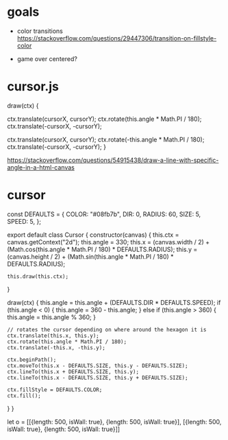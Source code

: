 # goals
- color transitions
https://stackoverflow.com/questions/29447306/transition-on-fillstyle-color

- game over centered?


# cursor.js

draw(ctx) {
  <!-- let cursorX = (this.canvas.width / 2) + ((this.radius + 5) * Math.cos(this.angle * Math.PI / 180))
  let cursorY = (this.canvas.height / 2) + ((this.radius + 5) * Math.sin(this.angle * Math.PI / 180));

  this.angle = this.angle + (this.dir * this.speed);
  if (this.angle < 0) {
    this.angle = 360 - this.angle;
  } else if (this.angle > 360) {
    this.angle =  this.angle % 360;
  } -->

  ctx.translate(cursorX, cursorY);
  ctx.rotate(this.angle * Math.PI / 180);
  ctx.translate(-cursorX, -cursorY);

  <!-- ctx.beginPath();
  ctx.moveTo(cursorX - this.size, cursorY - this.size);
  ctx.lineTo(cursorX + this.size, cursorY);
  ctx.lineTo(cursorX - this.size, cursorY + this.size);
  ctx.closePath();

  ctx.fillStyle = this.color;
  ctx.fill(); -->

  ctx.translate(cursorX, cursorY);
  ctx.rotate(-this.angle * Math.PI / 180);
  ctx.translate(-cursorX, -cursorY);
}

https://stackoverflow.com/questions/54915438/draw-a-line-with-specific-angle-in-a-html-canvas




# cursor

const DEFAULTS = {
  COLOR: "#08fb7b",
  DIR: 0,
  RADIUS: 60,
  SIZE: 5,
  SPEED: 5,
};

export default class Cursor {
  constructor(canvas) {
    this.ctx = canvas.getContext("2d");
    this.angle = 330;
    this.x = (canvas.width / 2) + (Math.cos(this.angle * Math.PI / 180) * DEFAULTS.RADIUS);
    this.y = (canvas.height / 2) + (Math.sin(this.angle * Math.PI / 180) * DEFAULTS.RADIUS);

    this.draw(this.ctx);
  }

  draw(ctx) {
    this.angle = this.angle + (DEFAULTS.DIR * DEFAULTS.SPEED);
    if (this.angle < 0) {
      this.angle = 360 - this.angle;
    } else if (this.angle > 360) {
      this.angle = this.angle % 360;
    }

    // rotates the cursor depending on where around the hexagon it is
    ctx.translate(this.x, this.y);
    ctx.rotate(this.angle * Math.PI / 180);
    ctx.translate(-this.x, -this.y);

    ctx.beginPath();
    ctx.moveTo(this.x - DEFAULTS.SIZE, this.y - DEFAULTS.SIZE);
    ctx.lineTo(this.x + DEFAULTS.SIZE, this.y);
    ctx.lineTo(this.x - DEFAULTS.SIZE, this.y + DEFAULTS.SIZE);

    ctx.fillStyle = DEFAULTS.COLOR;
    ctx.fill();
  }
}


let o = [[{length: 500, isWall: true}, {length: 500, isWall: true}], 
[{length: 500, isWall: true}, {length: 500, isWall: true}]]
